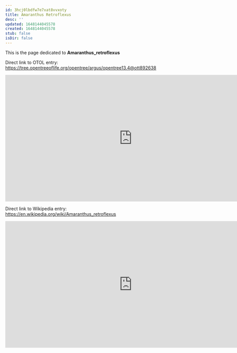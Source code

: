 ```yaml
---
id: 3hcj0lbdfw7e7xat8vvxoty
title: Amaranthus Retroflexus
desc: ''
updated: 1648144045578
created: 1648144045578
stub: false
isDir: false
---
```

This is the page dedicated to **Amaranthus_retroflexus**


Direct link to OTOL entry: https://tree.opentreeoflife.org/opentree/argus/opentree13.4@ott892638



<html>
    <body>
    <iframe src="https://tree.opentreeoflife.org/opentree/argus/opentree13.4@ott892638"
    width="800" height="400" frameborder="0" allowfullscreen> </iframe>
    </body>
</html>
    


Direct link to Wikipedia entry: https://en.wikipedia.org/wiki/Amaranthus_retroflexus



<html>
    <body>
    <iframe src="https://en.wikipedia.org/wiki/Amaranthus_retroflexus"
    width="800" height="400" frameborder="0" allowfullscreen> </iframe>
    </body>
</html>
    
